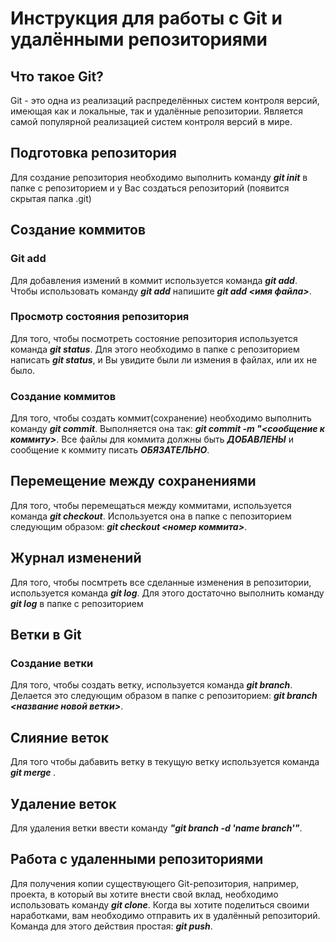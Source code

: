 # Инструкция для работы с Git и удалёнными репозиториями

## Что такое Git?
Git - это одна из реализаций распределённых систем контроля версий, имеющая как и локальные, так и удалённые репозитории. Является самой популярной реализацией систем контроля версий в мире.
## Подготовка репозитория
Для создание репозитория необходимо выполнить команду _**git init**_  в папке с репозиторием и у Вас создаться репозиторий (появится скрытая папка .git)

## Создание коммитов

### Git add
Для добавления измений в коммит используется команда _**git add**_. Чтобы использовать команду _**git add**_ напишите _**git add <имя файла>**_.

### Просмотр состояния репозитория
Для того, чтобы посмотреть состояние репозитория используется команда _**git status**_. Для этого необходимо в папке с репозиторием написать _**git status**_, и Вы увидите были ли измения в файлах, или их не было.

### Создание коммитов
Для того, чтобы создать коммит(сохранение) необходимо выполнить команду _**git commit**_. Выполняется она так: _**git commit -m "<сообщение к коммиту>**_. Все файлы для коммита должны быть ***ДОБАВЛЕНЫ*** и сообщение к коммиту писать ***ОБЯЗАТЕЛЬНО***.

## Перемещение между сохранениями
Для того, чтобы перемещаться между коммитами, используется команда _**git checkout**_. Используется она в папке с пепозиторием следующим образом: _**git checkout <номер коммита>**_.

## Журнал изменений
Для того, чтобы посмтреть все сделанные изменения в репозитории, используется команда _**git log**_. Для этого достаточно выполнить команду _**git log**_ в папке с репозиторием

## Ветки в Git

### Создание ветки

Для того, чтобы создать ветку, используется команда _**git branch**_. Делается это следующим образом в папке с репозиторием: _**git branch <название новой ветки>**_.

## Слияние веток

Для того чтобы дабавить ветку в текущую ветку используется команда _**git merge <name branch>**_.

## Удаление веток
Для удаления ветки ввести команду _**"git branch -d 'name branch'"**_.

## Работа с удаленными репозиториями
Для получения копии существующего Git-репозитория, например, проекта, в который вы хотите внести свой вклад, необходимо использовать команду _**git clone**_. Когда вы хотите поделиться своими наработками, вам необходимо отправить их в удалённый репозиторий. Команда для этого действия простая: _**git push**_.